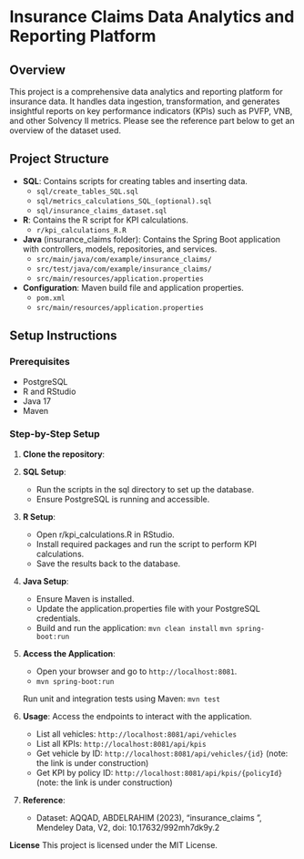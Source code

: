 # Insurance Claims Data Analytics and Reporting Platform

## Overview

This project is a comprehensive data analytics and reporting platform for insurance data. It handles data ingestion, transformation, and generates insightful reports on key performance indicators (KPIs) such as PVFP, VNB, and other Solvency II metrics. Please see the reference part below to get an overview of the dataset used.

## Project Structure

- **SQL**: Contains scripts for creating tables and inserting data.
  - `sql/create_tables_SQL.sql`
  - `sql/metrics_calculations_SQL_(optional).sql`
  - `sql/insurance_claims_dataset.sql`
- **R**: Contains the R script for KPI calculations.
  - `r/kpi_calculations_R.R`
- **Java** (insurance_claims folder): Contains the Spring Boot application with controllers, models, repositories, and services.
  - `src/main/java/com/example/insurance_claims/`
  - `src/test/java/com/example/insurance_claims/`
  - `src/main/resources/application.properties`
- **Configuration**: Maven build file and application properties.
  - `pom.xml`
  - `src/main/resources/application.properties`

## Setup Instructions

### Prerequisites

- PostgreSQL
- R and RStudio
- Java 17
- Maven

### Step-by-Step Setup

1. **Clone the repository**:
2. **SQL Setup**:
   - Run the scripts in the sql directory to set up the database.
   - Ensure PostgreSQL is running and accessible.
3. **R Setup**: 
   - Open r/kpi_calculations.R in RStudio.
   - Install required packages and run the script to perform KPI calculations.
   - Save the results back to the database.
4. **Java Setup**:
   - Ensure Maven is installed.
   - Update the application.properties file with your PostgreSQL credentials.
   - Build and run the application:
       `mvn clean install`
       `mvn spring-boot:run`
5. **Access the Application**:
   - Open your browser and go to `http://localhost:8081`. 
   - `mvn spring-boot:run`

    Run unit and integration tests using Maven:
        `mvn test`

6. **Usage**:
    Access the endpoints to interact with the application.
      - List all vehicles: `http://localhost:8081/api/vehicles`
      - List all KPIs: `http://localhost:8081/api/kpis`
      - Get vehicle by ID: `http://localhost:8081/api/vehicles/{id}` (note: the link is under construction)
      - Get KPI by policy ID: `http://localhost:8081/api/kpis/{policyId}` (note: the link is under construction)

7. **Reference**:
     - Dataset: AQQAD, ABDELRAHIM (2023), “insurance_claims ”, Mendeley Data, V2, doi: 10.17632/992mh7dk9y.2
  
 **License**
      This project is licensed under the MIT License.
